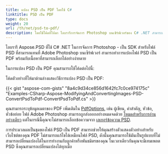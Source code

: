 ```yaml
---
title: แปลง PSD เป็น PDF โดยใช้ C#
linktitle: PSD เป็น PDF
type: docs
weight: 20
url: /th/net/psd-to-pdf/
description: โดยใช้โค้ดที่ให้มา ไลบรารีการจัดการ Photoshop บนเซิร์ฟเวอร์ของ C# .NET สามารถแทนที่ Adobe Photoshop และแปลงไฟล์ PSD เป็น PDF พร้อมกับเนื้อหาที่สามารถเลือกได้
---
```


ไลบรารี Aspose.PSD ที่ใช้ C# .NET ในการจัดการ Photoshop - เป็น SDK สำหรับไฟล์ PSD ที่สามารถแทนที่ Adobe Photoshop บนเซิร์ฟเวอร์ สามารถทำการแปลงไฟล์ PSD เป็น PDF พร้อมกับเนื้อหาที่สามารถเลือกได้อย่างง่ายดาย

ในการแปลง PSD เป็น PDF คุณสามารถใช้โค้ดต่อไปนี้:

โค้ดตัวอย่างที่ให้มาด้านล่างแสดงวิธีการแปลง PSD เป็น PDF:

{{< gist "aspose-com-gists" "8a4c9d34ce856d1642fc7c0ce974175c" "Examples-CSharp-Aspose-ModifyingAndConvertingImages-PSD-ConvertPsdToPdf-ConvertPsdToPdf.cs" >}}



คุณสามารถระบุข้อมูลเมตาของ PDF เพิ่มเติมใน [PdfOptions](https://reference.aspose.com/psd/net/aspose.psd.imageoptions/pdfoptions), เช่น ผู้เขียน, คำสำคัญ, หัวข้อ, หัวข้อย่อย ไฟล์ Adobe Photoshop สามารถถูกส่งออกอย่างหมดจดด้วย [โหมดสำหรับการอ่านอย่างเดียว](https://reference.aspose.com/psd/net/aspose.psd.imageloadoptions/psdloadoptions/properties/readonlymode) แต่ในกรณีนี้คุณจะไม่สามารถเลือกข้อความจาก [เลเยอร์ข้อความ PSD](https://reference.aspose.com/psd/net/aspose.psd.fileformats.psd.layers/textlayer).

การประมวลผลเป็นชุดของไฟล์ PSD เป็น PDF สามารถช่วยให้คุณสร้างตัวแสดงตัวอย่างสำหรับเว็บไซต์ของคุณ PDF ไม่สามารถแก้ไขได้เหมือนไฟล์ PSD, ดังนั้นคุณสามารถใช้มันเป็นรูปแบบที่ไม่สามารถเปลี่ยนแปลงได้ในการทำงานกับลูกค้าหรือพันธมิตรของคุณ ในเวลาเดียวกันคุณจะมีเทมเพลต PSD ซึ่งคุณสามารถเปลี่ยนแปลงได้ทุกเมื่อ

